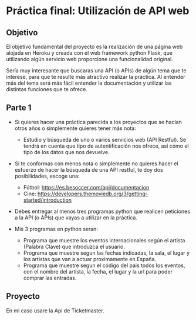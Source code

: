 # Práctica final: Utilización de API web

## Objetivo

El objetivo fundamental del proyecto es la realización de una página web alojada en Heroku y creada con el web framework python Flask, que utilizando algún servicio web proporcione una funcionalidad original.

Sería muy interesante que buscaras una API (o APIs) de algún tema que te interese, para que te resulte más atractivo realizar la práctica. Al entender más del tema será más fácil entender la documentación y utilizar las distintas funciones que te ofrece. 

## Parte 1

+ Si quieres hacer una práctica parecida a los proyectos que se hacían otros años o simplemente quieres tener más nota:

    - Estudio y búsqueda de uno o varios servicios web (API Restful). Se tendrá en      cuenta que tipo de autentificación nos ofrece, así cómo el tipo de los datos      que nos devuelve.

+ Si te conformas con menos nota o simplemente no quieres hacer el esfuerzo de hacer la búsqueda de una API restful, te doy dos posibilidades, escoge una:

    - Fútbol: https://es.besoccer.com/api/documentacion
    - Cine: https://developers.themoviedb.org/3/getting-started/introduction

+ Debes entregar al menos tres programas python que realicen peticiones a la API (o APIs) que vayas a utilizar en la práctica.

+ Mis 3 programas en python seran:

    - Programa que muestre los eventos internacionales según el artista (Palabra      Clave) que introduzca el usuario.
    - Programa que muestre segun las fechas indicadas, la sala, el lugar y los        artistas que van a actuar proximamente en España.
    - Programa que muestre segun el código del pais todos los eventos, con el       nombre del artista, la fecha, el lugar y la url para poder comprar las           entradas.

## Proyecto

En mi caso usare la Api de Ticketmaster.

